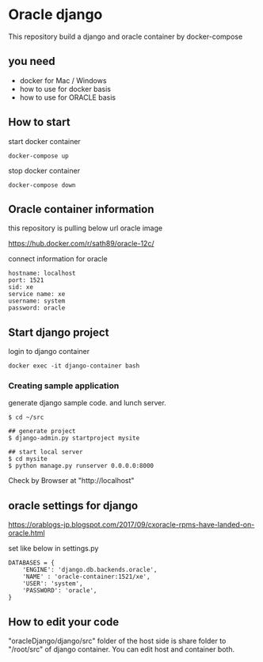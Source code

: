 # Oracle django

This repository build a django and oracle container by docker-compose

## you need

- docker for Mac / Windows
- how to use for docker basis
- how to use for ORACLE basis

## How to start

start docker container

```buildoutcfg
docker-compose up
```

stop docker container

```buildoutcfg
docker-compose down
```

## Oracle container information

this repository is pulling below url oracle image

https://hub.docker.com/r/sath89/oracle-12c/

connect information for oracle

```commandline
hostname: localhost
port: 1521
sid: xe
service name: xe
username: system
password: oracle
```

## Start django project

login to django container

```commandline
docker exec -it django-container bash
```

### Creating sample application

generate django sample code. and lunch server.

```
$ cd ~/src

## generate project
$ django-admin.py startproject mysite

## start local server
$ cd mysite
$ python manage.py runserver 0.0.0.0:8000
```

Check by Browser at "http://localhost"

## oracle settings for django

 https://orablogs-jp.blogspot.com/2017/09/cxoracle-rpms-have-landed-on-oracle.html

set like below in settings.py

```buildoutcfg
DATABASES = {
    'ENGINE': 'django.db.backends.oracle',
    'NAME' : 'oracle-container:1521/xe',
    'USER': 'system',
    'PASSWORD': 'oracle',
}
```
## How to edit your code

"oracleDjango/django/src" folder of the host side is share folder to "/root/src" of django container.
You can edit host and container both.

